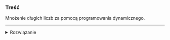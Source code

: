 ### Treść
Mnożenie długich liczb za pomocą programowania dynamicznego.

------
<details><summary>Rozwiązanie</summary>
<p>

